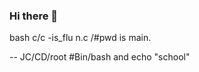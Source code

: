 ### Hi there 👋

<!--
**alfred0496/alfred0496** is a ✨ _special_ ✨ repository because its `README.md` (this file) appears on your GitHub profile.

Here are some ideas to get you started:

- 🔭 I’m currently working on ... Git clone read me
- 🌱 I’m currently learning ...software engineering
- 👯 I’m looking to collaborate on ...github
- 🤔 I’m looking for help with ...git
- 💬 Ask me about ... Software engineering
- 📫 How to reach me: ...Alfred Makura on email: alfredmakura6@gmail.com
- 😄 Pronouns: ...
- ⚡ Fun fact: ...
-->bash c/c -is_flu n.c /#pwd is main.
-- JC/CD/root #Bin/bash and echo "school"

